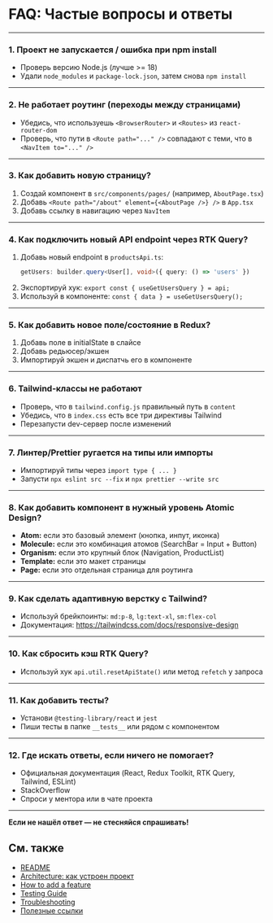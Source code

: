 # FAQ: Частые вопросы и ответы

---

### 1. Проект не запускается / ошибка при npm install
- Проверь версию Node.js (лучше >= 18)
- Удали `node_modules` и `package-lock.json`, затем снова `npm install`

---

### 2. Не работает роутинг (переходы между страницами)
- Убедись, что используешь `<BrowserRouter>` и `<Routes>` из `react-router-dom`
- Проверь, что пути в `<Route path="..." />` совпадают с теми, что в `<NavItem to="..." />`

---

### 3. Как добавить новую страницу?
1. Создай компонент в `src/components/pages/` (например, `AboutPage.tsx`)
2. Добавь `<Route path="/about" element={<AboutPage />} />` в `App.tsx`
3. Добавь ссылку в навигацию через `NavItem`

---

### 4. Как подключить новый API endpoint через RTK Query?
1. Добавь новый endpoint в `productsApi.ts`:
   ```ts
   getUsers: builder.query<User[], void>({ query: () => 'users' })
   ```
2. Экспортируй хук: `export const { useGetUsersQuery } = api;`
3. Используй в компоненте: `const { data } = useGetUsersQuery();`

---

### 5. Как добавить новое поле/состояние в Redux?
1. Добавь поле в initialState в слайсе
2. Добавь редьюсер/экшен
3. Импортируй экшен и диспатчь его в компоненте

---

### 6. Tailwind-классы не работают
- Проверь, что в `tailwind.config.js` правильный путь в `content`
- Убедись, что в `index.css` есть все три директивы Tailwind
- Перезапусти dev-сервер после изменений

---

### 7. Линтер/Prettier ругается на типы или импорты
- Импортируй типы через `import type { ... }`
- Запусти `npx eslint src --fix` и `npx prettier --write src`

---

### 8. Как добавить компонент в нужный уровень Atomic Design?
- **Atom:** если это базовый элемент (кнопка, инпут, иконка)
- **Molecule:** если это комбинация атомов (SearchBar = Input + Button)
- **Organism:** если это крупный блок (Navigation, ProductList)
- **Template:** если это макет страницы
- **Page:** если это отдельная страница для роутинга

---

### 9. Как сделать адаптивную верстку с Tailwind?
- Используй брейкпоинты: `md:p-8`, `lg:text-xl`, `sm:flex-col`
- Документация: https://tailwindcss.com/docs/responsive-design

---

### 10. Как сбросить кэш RTK Query?
- Используй хук `api.util.resetApiState()` или метод `refetch` у запроса

---

### 11. Как добавить тесты?
- Установи `@testing-library/react` и `jest`
- Пиши тесты в папке `__tests__` или рядом с компонентом

---

### 12. Где искать ответы, если ничего не помогает?
- Официальная документация (React, Redux Toolkit, RTK Query, Tailwind, ESLint)
- StackOverflow
- Спроси у ментора или в чате проекта

---

**Если не нашёл ответ — не стесняйся спрашивать!**

## См. также
- [README](./README.md)
- [Architecture: как устроен проект](./Architecture.md)
- [How to add a feature](./How-to-add-feature.md)
- [Testing Guide](./Testing-guide.md)
- [Troubleshooting](./Troubleshooting.md)
- [Полезные ссылки](./Useful-links.md) 
